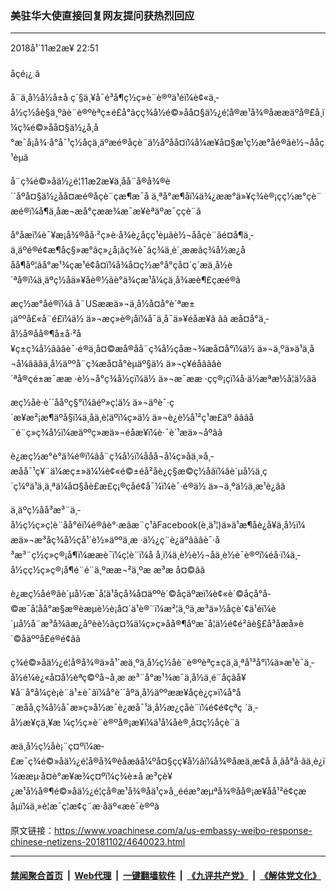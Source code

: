 ### 美驻华大使直接回复网友提问获热烈回应
------------------------

<div class="published">
 <span class="date" title="ä¸­å½æ¶é´">
  <time datetime="2018-11-02T22:51:19+08:00">
   2018å¹´11æ2æ¥ 22:51
  </time>
 </span>
</div>
<br/>
<div class="wsw">
 <span class="dateline">
  åçé¡¿ â
 </span>
 <p>
  å¨ä¸­å½å½å±å ç´§ä¸¥å¯é³å¶ç½ç»è¨è®ºä¹éï¼è¢«ä¸­å½ç½åè§ä¸ºâè¨è®ºèªç±é£å°âçç¾å½é©»åå¤§ä½¿é¦å®æ¹å¾®åææäºå®£å¸ï¼ç¾é©»åå¤§ä½¿å¸å°æ¯å¡å¾·å°å¯¹ç½åçä¸äºæé®åçè¨ä½åºåå¤ï¼å¼æ¥å¤§æ¹ç½æ°åé®ãè½¬ååç¹èµã
 </p>
 <p>
  å¨ç¾é©»åä½¿é¦11æ2æ¥ä¸åå¨å®å¾®è´´åºå¤§ä½¿åå¤æé®åçè¨çæ¶æ¯å ä¸ªå°æ¶åï¼ä¾¿ææ°ä»¥ç¾è®¡çç½æ°çè¨æé®ï¼å¶ä¸­åæ¬æå°çææ¾æ¯æ¥èªäºæ¯ççè¨ã
 </p>
 <p>
  å°åæï¼è¯¥æ¡å¾®åå·²ç»è·å¾è¿åçç¹èµãè½¬ååçè¨ãé¤å¶ä¸­ä¸äºé®é¢æ¶åç§»æ°ãç»¿å¡ãç­¾è¯ãç¾ä¸­è´¸ææãç¾å½æ¿ååå¶åº¦ãå°æ¹¾ç­æ¹é¢å¤ï¼å¾å¤ç½æ°å°çå¤´ç´æä¸­å½è´ªå®ï¼ä¸äºç½åä»¥åè®½ãè°ä¾ç­æ¹å¼çä¸å¾æè¶£çæé®ã
 </p>
 <p>
  æç½æ°åé®ï¼â å¨USææä»¬ä¸­å½å¤å°è´ªæ±¡äººå£«å¨é£ï¼ä½ ä»¬æç»è®¡åï¼å¯ä¸å¯ä»¥éåæ¥â ãâ æå¤å°ä¸­å½å®åå®¶å±å·²å¥ç±ç¾å½âãâè¯·é®ä¸å¤©æå®åå¨ç¾å½çå­æ¬¾æå¤å°ï¼ä½ ä»¬ä¸ºä»ä¹ä¸å¬å¼âãâä¸­å½äººå¨ç¾æå¤å°èµäº§ä½ ä»¬ç¥éåâãâè´ªå®çé±æ¯ææ ·è½¬å°ç¾å½çï¼ä½ ä»¬æ¯ææ ·çç®¡çï¼å·ä½æªæ½å¦ä½âã
 </p>
 <p>
  æç½åè·è´´ååºç§°ï¼âéº»ç¦ä½ ä»¬äºè¯·ç´æ¥æ²¡æ¶äºå§ï¼ä¸åä¸è¦äºï¼ç»ä½ ä»¬è¿è½å¹²ç¹æ­£äº âãâå¨é¨ç»ç¾å½ï¼æäººç»æä»¬éåæ¥ï¼è·¯è´¹æä»¬åºâã
 </p>
 <p>
  è¿æç½æ°è°ä¾é®ï¼âå¨ç¾å½ï¼ååå¬å¼ç»åä¸»å¸­æåå¯¹ç¥¨ä¼æç±»ä¼¼è¢«é©±éå²åè¿ç§æ©ç½åâï¼âè´µå½ä¸ç´ç¼ºä¹ä¸ä¸ªä¼å¤§åè£æ­£ç¡®çåé¢å¯¼ï¼è¯·é®ä½ ä»¬ä¸ºä½ä¸æ¹è¿âã
 </p>
 <p>
  ä¸äºç½åå³æ³¨ä¸­å½ç½ç»ç¦è¨åå°éï¼é®âè°·æ­ãæ¨ç¹ãFacebook(è¸ä¹¦)ä»ä¹æ¶åè¿å¥ä¸­å½ï¼ æä»¬æ³åç¾å½çå¹´è½»äººä¸æ ·ä½¿ç¨è¿äºâãâè¯·å³æ³¨ç½ç»ç®¡å¶ï¼ææè¯ï¼ç¦è¨ï¼å å¸ï¼ä¸è½è½¬åä¸è½è¯è®ºï¼éå·ï¼ä¸­å½çç½ç»ç®¡å¶é¨é¨ä¸ºææ¬²ä¸ºæ æ³æ å¤©âã
 </p>
 <p>
  è¿æç½åé®âè´µå½æ¯å¦ä¹åçå¾å¤äººè´©å­çäºæï¼è¢«è´©åçå°å­©æ¯å¦åå°æ§æ®èæµè½è¡å¤´ä¹è®¨ï¼æ²¦ä¸ºä¸æ³ä»½å­çè´¢ä¹éï¼è´µå½å¨æ³å¾ãæ¿åºèè½ãç¤¾ä¼ç»ç»åå®¶åº­æ¯å¦ä½é¢é²ãè§£å³åæå»è´©åäººå£é®é¢âã
 </p>
 <p>
  ç¾é©»åä½¿é¦å®å¾®ä»å¹´æä¸ºä¸­å½ç½åè¨è®ºèªç±çä¸ä¸ªå¹³å°ï¼ä»æ¹è¯ä¸­å½é¼è¿«å¤å½èªç©ºå¬å¸æ æ³¨å°æ¹¾æ¯ä¸­å½ä¸é¨åçâå¥¥å¨å°å¼çè¡è¨ä¹±è¯­âï¼å°è´´åºä¸­å½äººææ¥åçè¿ç»ï¼å°å¨æåå¸ç¾å½å¯æ»ç»å½­æ¯è¿æå¯¹ä¸­å½æ¿ç­åè¨ï¼é¢é¢çªç ´ä¸­å½æ¥çä¸¥æ ¼ç½ç»è¨è®ºå®¡æ¥ï¼ä¹å¼åè®¸å¤ç½åçè¨ã
 </p>
 <p>
  æä¸­å½ç½åè¡¨ç¤ºï¼æ­£æ¯ç¾é©»åä½¿é¦å®å¾®èåæâå¼ºå¤§çç¥å½âï¼å¾®åæä¸æ¢å å¸ãå°å·ãä¸è¿ï¼ææµ·å¤è°æ¥æ¾ç¤ºï¼ç¾è±å æ³ç­è¥¿æ¹å½å®¶é©»åä½¿é¦çå®æ¹å¾®åä¹ç»å¸¸é­éæ°æµªå¾®åå®¡æ¥åå¹²é¢çæåµï¼ä¸»è¦æ¯ç¦æ­¢ç¨æ·åäº«æè¯è®ºã
 </p>
</div>

原文链接：https://www.voachinese.com/a/us-embassy-weibo-response-chinese-netizens-20181102/4640023.html


------------------------
#### [禁闻聚合首页](https://github.com/gfw-breaker/banned-news/blob/master/README.md) &nbsp;|&nbsp; [Web代理](https://github.com/gfw-breaker/open-proxy/blob/master/README.md) &nbsp;|&nbsp;  [一键翻墙软件](https://github.com/gfw-breaker/nogfw/blob/master/README.md) &nbsp;|&nbsp; [《九评共产党》](https://github.com/gfw-breaker/9ping.md/blob/master/README.md#九评之一评共产党是什么) &nbsp;|&nbsp; [《解体党文化》](https://github.com/gfw-breaker/jtdwh.md/blob/master/README.md#绪论)